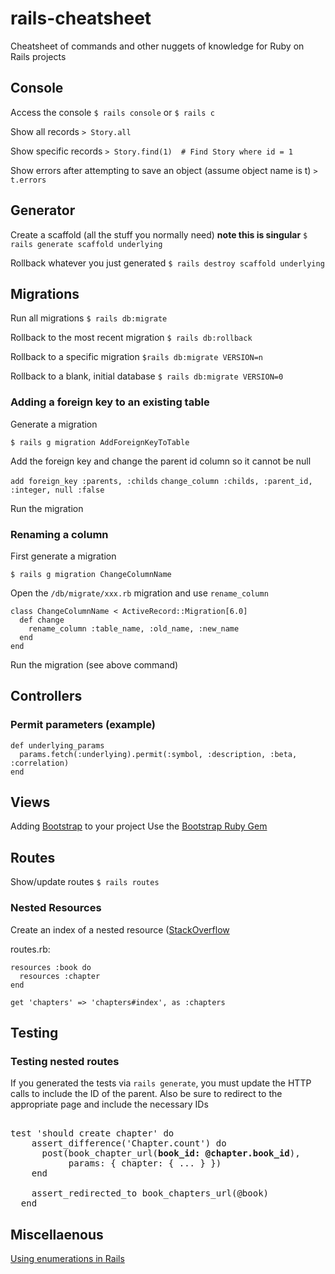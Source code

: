 # rails-cheatsheet
Cheatsheet of commands and other nuggets of knowledge for Ruby on Rails projects

## Console

Access the console
`$ rails console` or `$ rails c`

Show all records
`> Story.all`

Show specific records
`> Story.find(1)  # Find Story where id = 1`

Show errors after attempting to save an object (assume object name is t)
`> t.errors`

## Generator

Create a scaffold (all the stuff you normally need) **note this is singular**
`$ rails generate scaffold underlying`

Rollback whatever you just generated
`$ rails destroy scaffold underlying`

## Migrations

Run all migrations
`$ rails db:migrate`

Rollback to the most recent migration
`$ rails db:rollback`

Rollback to a specific migration
`$rails db:migrate VERSION=n`

Rollback to a blank, initial database
`$ rails db:migrate VERSION=0`

### Adding a foreign key to an existing table

Generate a migration

`$ rails g migration AddForeignKeyToTable`

Add the foreign key and change the parent id column so it cannot be null

`add foreign_key :parents, :childs`
`change_column :childs, :parent_id, :integer, null :false`

Run the migration

### Renaming a column

First generate a migration

`$ rails g migration ChangeColumnName`

Open the `/db/migrate/xxx.rb` migration and use `rename_column`
```
class ChangeColumnName < ActiveRecord::Migration[6.0]
  def change
    rename_column :table_name, :old_name, :new_name
  end
end
```

Run the migration (see above command)

## Controllers

### Permit parameters (example)

```
def underlying_params
  params.fetch(:underlying).permit(:symbol, :description, :beta, :correlation)
end
```

## Views

Adding [Bootstrap](https://www.getbootstrap.com) to your project
Use the [Bootstrap Ruby Gem](https://github.com/twbs/bootstrap-rubygem)

## Routes
Show/update routes
`$ rails routes`

### Nested Resources
Create an index of a nested resource ([StackOverflow](https://stackoverflow.com/questions/31757006/rails-4-how-do-i-add-an-index-route-for-a-nested-resource-in-order-to-list-al)

routes.rb:
```
resources :book do
  resources :chapter
end

get 'chapters' => 'chapters#index', as :chapters
```

## Testing

### Testing nested routes

If you generated the tests via `rails generate`, you must update the HTTP calls to include the ID of the parent. Also be sure to redirect to the appropriate page and include the necessary IDs

<pre> 
test 'should create chapter' do
    assert_difference('Chapter.count') do
      post(book_chapter_url(<b>book_id: @chapter.book_id</b>),
           params: { chapter: { ... } })
    end

    assert_redirected_to book_chapters_url(@book)
  end
</pre>

## Miscellaenous

[Using enumerations in Rails](https://www.justinweiss.com/articles/creating-easy-readable-attributes-with-activerecord-enums/)
